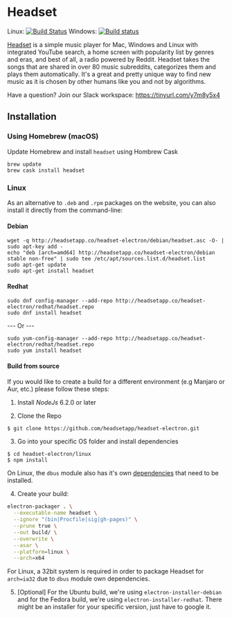 # Headset

Linux: [![Build Status](https://travis-ci.org/headsetapp/headset-electron.svg?branch=master)](https://travis-ci.org/headsetapp/headset-electron)
Windows: [![Build status](https://ci.appveyor.com/api/projects/status/8mpmtejnutifoybg/branch/master?svg=true)](https://ci.appveyor.com/project/danielravina/headset-electron/branch/master)

[Headset](http://headsetapp.co) is a simple music player for Mac, Windows and Linux with integrated YouTube search, a home screen with popularity list by genres and eras, and best of all, a radio powered by Reddit. Headset takes the songs that are shared in over 80 music subreddits, categorizes them and plays them automatically. It's a great and pretty unique way to find new music as it is chosen by other humans like you and not by algorithms.

Have a question? Join our Slack workspace: https://tinyurl.com/y7m8y5x4

## Installation

### Using Homebrew (macOS)

Update Homebrew and install `headset` using Hombrew Cask

```
brew update
brew cask install headset
```

### Linux
As an alternative to `.deb` and `.rpm` packages on the website, you can also install it directly from the command-line:

#### Debian
```
wget -q http://headsetapp.co/headset-electron/debian/headset.asc -O- | sudo apt-key add -
echo "deb [arch=amd64] http://headsetapp.co/headset-electron/debian stable non-free" | sudo tee /etc/apt/sources.list.d/headset.list
sudo apt-get update
sudo apt-get install headset
```

#### Redhat
```
sudo dnf config-manager --add-repo http://headsetapp.co/headset-electron/redhat/headset.repo
sudo dnf install headset
```
--- Or ---
```
sudo yum-config-manager --add-repo http://headsetapp.co/headset-electron/redhat/headset.repo
sudo yum install headset
```

#### Build from source

If you would like to create a build for a different environment (e.g Manjaro or Aur, etc.) please follow these steps:

1. Install _NodeJs_ 6.2.0 or later

2. Clone the Repo
```bash
$ git clone https://github.com/headsetapp/headset-electron.git
```
3. Go into your specific OS folder and install dependencies
```
$ cd headset-electron/linux
$ npm install
```
On Linux, the `dbus` module also has it's own [dependencies](https://github.com/Shouqun/node-dbus#dependencies) that need to be installed.

4. Create your build:
```bash
electron-packager . \
  --executable-name headset \
  --ignore "(bin|Procfile|sig|gh-pages)" \
  --prune true \
  --out build/ \
  --overwrite \
  --asar \
  --platform=linux \
  --arch=x64
```
For Linux, a 32bit system is required in order to package Headset for `arch=ia32` due to `dbus` module own dependencies.

5. [Optional] For the Ubuntu build, we're using `electron-installer-debian` and for the Fedora build, we're using `electron-installer-redhat`. There might be an installer for your specific version, just have to google it.
